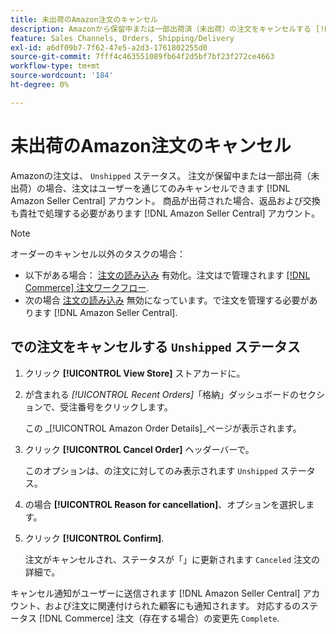 ```yaml
---
title: 未出荷のAmazon注文のキャンセル
description: Amazonから保留中または一部出荷済（未出荷）の注文をキャンセルする [!DNL Seller Central] アカウント。
feature: Sales Channels, Orders, Shipping/Delivery
exl-id: a6df09b7-7f62-47e5-a2d3-1761802255d0
source-git-commit: 7fff4c463551089fb64f2d5bf7bf23f272ce4663
workflow-type: tm+mt
source-wordcount: '184'
ht-degree: 0%

---
```


# 未出荷のAmazon注文のキャンセル

Amazonの注文は、 `Unshipped` ステータス。 注文が保留中または一部出荷（未出荷）の場合、注文はユーザーを通じてのみキャンセルできます [!DNL Amazon Seller Central] アカウント。 商品が出荷された場合、返品および交換も貴社で処理する必要があります [!DNL Amazon Seller Central] アカウント。

>[!NOTE]
>
>オーダーのキャンセル以外のタスクの場合：
>
>- 以下がある場合： [注文の読み込み](./order-settings.md) 有効化。注文はで管理されます [[!DNL Commerce] 注文ワークフロー](https://experienceleague.adobe.com/docs/commerce-admin/stores-sales/order-management/orders/orders.html).
>- 次の場合 [注文の読み込み](./order-settings.md) 無効になっています。で注文を管理する必要があります [!DNL Amazon Seller Central].

## での注文をキャンセルする `Unshipped` ステータス

1. クリック **[!UICONTROL View Store]** ストアカードに。

1. が含まれる _[!UICONTROL Recent Orders]_「格納」ダッシュボードのセクションで、受注番号をクリックします。

   この _[!UICONTROL Amazon Order Details]_ページが表示されます。

1. クリック **[!UICONTROL Cancel Order]** ヘッダーバーで。

   このオプションは、の注文に対してのみ表示されます `Unshipped` ステータス。

1. の場合 **[!UICONTROL Reason for cancellation]**、オプションを選択します。

1. クリック **[!UICONTROL Confirm]**.

   注文がキャンセルされ、ステータスが「」に更新されます `Canceled` 注文の詳細で。

キャンセル通知がユーザーに送信されます [!DNL Amazon Seller Central] アカウント、および注文に関連付けられた顧客にも通知されます。 対応するのステータス [!DNL Commerce] 注文（存在する場合）の変更先 `Complete`.
